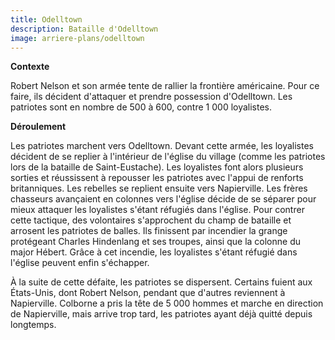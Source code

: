 ```yaml
---
title: Odelltown
description: Bataille d'Odelltown
image: arriere-plans/odelltown
---
```


**Contexte**

Robert Nelson et son armée tente de rallier la frontière américaine. Pour ce faire, ils décident d'attaquer et prendre possession d'Odelltown.
Les patriotes sont en nombre de 500 à 600, contre 1 000 loyalistes.

**Déroulement**

Les patriotes marchent vers Odelltown. Devant cette armée, les loyalistes décident de se replier à l'intérieur de l'église du village (comme les patriotes lors de la bataille de Saint-Eustache). Les loyalistes font alors plusieurs sorties et réussissent à repousser les patriotes avec l'appui de renforts britanniques. Les rebelles se replient ensuite vers Napierville. Les frères chasseurs avançaient en colonnes vers l'église décide de se séparer pour mieux attaquer les loyalistes s'étant réfugiés dans l'église. Pour contrer cette tactique, des volontaires s'approchent du champ de bataille et arrosent les patriotes de balles. Ils finissent par incendier la grange protégeant Charles Hindenlang et ses troupes, ainsi que la colonne du major Hébert. Grâce à cet incendie, les loyalistes s'étant réfugié dans l'église peuvent enfin s'échapper.

À la suite de cette défaite, les patriotes se dispersent. Certains fuient aux États-Unis, dont Robert Nelson, pendant que d'autres reviennent à Napierville. Colborne a pris la tête de 5 000 hommes et marche en direction de Napierville, mais arrive trop tard, les patriotes ayant déjà quitté depuis longtemps.
